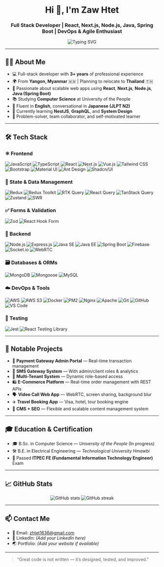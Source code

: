 <h1 align="center">Hi 👋, I'm Zaw Htet</h1>
<h3 align="center">Full Stack Developer | React, Next.js, Node.js, Java, Spring Boot | DevOps & Agile Enthusiast</h3>

<p align="center">
  <img src="https://readme-typing-svg.demolab.com?font=Fira+Code&pause=1000&center=true&width=435&lines=Frontend+%2F+Backend+Engineer;Full+Stack+JavaScript+Developer;React+%2B+Next.js+%2B+Spring+Boot;Always+Learning+New+Tech+%F0%9F%9A%80" alt="Typing SVG" />
</p>

---

## 👨‍💻 About Me

- 💻 Full-stack developer with **3+ years** of professional experience  
- 🌍 From **Yangon, Myanmar** 🇲🇲 | Planning to relocate to **Thailand** 🇹🇭  
- 🔧 Passionate about scalable web apps using **React**, **Next.js**, **Node.js**, **Java (Spring Boot)**  
- 📚 Studying **Computer Science** at University of the People  
- 💬 Fluent in **English**, conversational in **Japanese (JLPT N2)**  
- 🌱 Currently learning **NestJS**, **GraphQL**, and **System Design**  
- 🧠 Problem-solver, team collaborator, and self-motivated learner  

---

## 🛠️ Tech Stack

### ⚛️ Frontend
![JavaScript](https://img.shields.io/badge/JavaScript-F7DF1E?style=flat-square&logo=javascript&logoColor=black)
![TypeScript](https://img.shields.io/badge/TypeScript-3178C6?style=flat-square&logo=typescript)
![React](https://img.shields.io/badge/React-61DAFB?style=flat-square&logo=react)
![Next.js](https://img.shields.io/badge/Next.js-000000?style=flat-square&logo=next.js)
![Vue.js](https://img.shields.io/badge/Vue.js-4FC08D?style=flat-square&logo=vue.js)
![Tailwind CSS](https://img.shields.io/badge/Tailwind_CSS-38B2AC?style=flat-square&logo=tailwind-css)
![Bootstrap](https://img.shields.io/badge/Bootstrap-7952B3?style=flat-square&logo=bootstrap)
![Material UI](https://img.shields.io/badge/MUI-007FFF?style=flat-square&logo=mui)
![Ant Design](https://img.shields.io/badge/Ant_Design-1677FF?style=flat-square&logo=ant-design)
![Shadcn/UI](https://img.shields.io/badge/Shadcn/UI-8B5CF6?style=flat-square&logo=radix-ui)

### 🧠 State & Data Management
![Redux](https://img.shields.io/badge/Redux-764ABC?style=flat-square&logo=redux)
![Redux Toolkit](https://img.shields.io/badge/Redux_Toolkit-764ABC?style=flat-square&logo=redux)
![RTK Query](https://img.shields.io/badge/RTK_Query-FF4154?style=flat-square&logo=redux)
![React Query](https://img.shields.io/badge/React_Query-FF4154?style=flat-square&logo=react-query)
![TanStack Query](https://img.shields.io/badge/TanStack_Query-FF4154?style=flat-square&logo=tanstack)
![Zustand](https://img.shields.io/badge/Zustand-000000?style=flat-square&logo=react)
![SWR](https://img.shields.io/badge/SWR-000000?style=flat-square&logo=vercel)

### ✅ Forms & Validation
![Zod](https://img.shields.io/badge/Zod-8B5CF6?style=flat-square&logo=zod)
![React Hook Form](https://img.shields.io/badge/React_Hook_Form-EC5990?style=flat-square&logo=reacthookform)

### 🧰 Backend
![Node.js](https://img.shields.io/badge/Node.js-339933?style=flat-square&logo=node.js)
![Express.js](https://img.shields.io/badge/Express.js-000000?style=flat-square&logo=express)
![Java SE](https://img.shields.io/badge/Java_SE-007396?style=flat-square&logo=java)
![Java EE](https://img.shields.io/badge/Java_EE-007396?style=flat-square&logo=java)
![Spring Boot](https://img.shields.io/badge/Spring_Boot-6DB33F?style=flat-square&logo=spring)
![Firebase](https://img.shields.io/badge/Firebase-FFCA28?style=flat-square&logo=firebase)
![Socket.io](https://img.shields.io/badge/Socket.io-010101?style=flat-square&logo=socket.io)
![WebRTC](https://img.shields.io/badge/WebRTC-333333?style=flat-square&logo=webrtc)

### 🗃️ Databases & ORMs
![MongoDB](https://img.shields.io/badge/MongoDB-47A248?style=flat-square&logo=mongodb)
![Mongoose](https://img.shields.io/badge/Mongoose-800000?style=flat-square&logo=mongoose)
![MySQL](https://img.shields.io/badge/MySQL-4479A1?style=flat-square&logo=mysql)

### ☁️ DevOps & Tools
![AWS](https://img.shields.io/badge/AWS-232F3E?style=flat-square&logo=amazon-aws)
![AWS S3](https://img.shields.io/badge/AWS_S3-569A31?style=flat-square&logo=amazon-aws)
![Docker](https://img.shields.io/badge/Docker-2496ED?style=flat-square&logo=docker)
![PM2](https://img.shields.io/badge/PM2-2B037A?style=flat-square&logo=npm)
![Nginx](https://img.shields.io/badge/Nginx-009639?style=flat-square&logo=nginx)
![Apache](https://img.shields.io/badge/Apache-D22128?style=flat-square&logo=apache)
![Git](https://img.shields.io/badge/Git-F05032?style=flat-square&logo=git)
![GitHub](https://img.shields.io/badge/GitHub-181717?style=flat-square&logo=github)
![VS Code](https://img.shields.io/badge/VS_Code-007ACC?style=flat-square&logo=visual-studio-code)

### 🧪 Testing
![Jest](https://img.shields.io/badge/Jest-C21325?style=flat-square&logo=jest)
![React Testing Library](https://img.shields.io/badge/React_Testing_Library-E33332?style=flat-square&logo=testing-library)

---

## 🧩 Notable Projects

- 🔐 **Payment Gateway Admin Portal** — Real-time transaction management
- 📨 **SMS Gateway System** — With admin/client roles & analytics
- 🏢 **Multi-Tenant System** — Dynamic role-based access
- 🛍 **E-Commerce Platform** — Real-time order management with REST APIs
- 🗣 **Video Call Web App** — WebRTC, screen sharing, background blur
- ✈️ **Travel Booking App** — Visa, hotel, tour booking engine
- 🧾 **CMS + SEO** — Flexible and scalable content management system

---

## 🎓 Education & Certification

- 🎓 B.Sc. in Computer Science — *University of the People* (In progress)
- 🛠 B.E. in Electrical Engineering — *Technological University Hmawbi*
- 🧠 Passed **ITPEC FE (Fundamental Information Technology Engineer)** Exam

---

## 📈 GitHub Stats

<p align="center">
  <img src="https://github-readme-stats.vercel.app/api?username=zawhtet1636&show_icons=true&theme=radical" alt="GitHub stats" />
  <img src="https://github-readme-streak-stats.herokuapp.com/?user=zawhtet1636&theme=radical" alt="GitHub streak" />
</p>

---

## 📫 Contact Me

- 📧 Email: [zhtet1636@gmail.com](mailto:zhtet1636@gmail.com)
- 💼 LinkedIn: *(Add your LinkedIn here)*
- 🌏 Portfolio: *(Add your website if available)*

---

> “Great code is not written — it’s designed, tested, and improved.”

